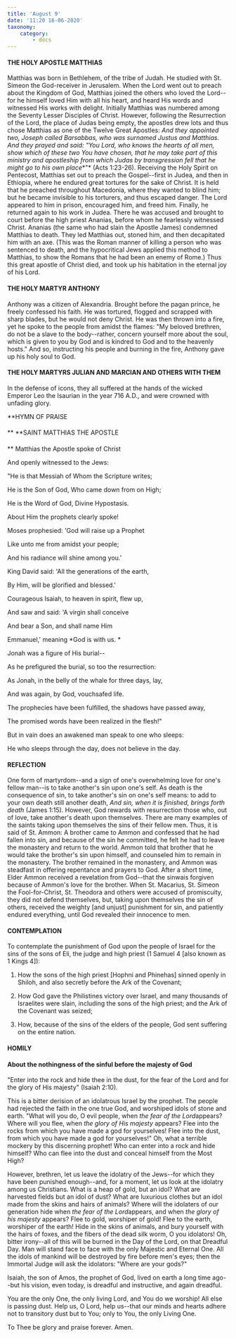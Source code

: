 ```yaml
---
title: 'August 9'
date: '11:20 16-06-2020'
taxonomy:
    category:
        - docs
---
```


#### THE HOLY APOSTLE MATTHIAS

Matthias was born in Bethlehem, of the tribe of Judah. He studied with St. Simeon the God-receiver in Jerusalem. When the Lord went out to preach about the Kingdom of God, Matthias joined the others who loved the Lord--for he himself loved Him with all his heart, and heard His words and witnessed His works with delight. Initially Matthias was numbered among the Seventy Lesser Disciples of Christ. However, following the Resurrection of the Lord, the place of Judas being empty, the apostles drew lots and thus chose Matthias as one of the Twelve Great Apostles: *And they appointed two, Joseph called Barsabbas, who was surnamed Justus and Matthias. And they prayed and said: "You Lord, who knows the hearts of all men, show which of these two You have chosen, that he may take part of this ministry and apostleship from which Judas by transgression fell that he might go to his own place**"* (Acts 1:23-26). Receiving the Holy Spirit on Pentecost, Matthias set out to preach the Gospel--first in Judea, and then in Ethiopia, where he endured great tortures for the sake of Christ. It is held that he preached throughout Macedonia, where they wanted to blind him; but he became invisible to his torturers, and thus escaped danger. The Lord appeared to him in prison, encouraged him, and freed him. Finally, he returned again to his work in Judea. There he was accused and brought to court before the high priest Ananias, before whom he fearlessly witnessed Christ. Ananias (the same who had slain the Apostle James) condemned Matthias to death. They led Matthias out, stoned him, and then decapitated him with an axe. (This was the Roman manner of killing a person who was sentenced to death, and the hypocritical Jews applied this method to Matthias, to show the Romans that he had been an enemy of Rome.) Thus this great apostle of Christ died, and took up his habitation in the eternal joy of his Lord.

#### THE HOLY MARTYR ANTHONY

Anthony was a citizen of Alexandria. Brought before the pagan prince, he freely confessed his faith. He was tortured, flogged and scrapped with sharp blades, but he would not deny Christ. He was then thrown into a fire, yet he spoke to the people from amidst the flames: "My beloved brethren, do not be a slave to the body--rather, concern yourself more about the soul, which is given to you by God and is kindred to God and to the heavenly hosts." And so, instructing his people and burning in the fire, Anthony gave up his holy soul to God.

#### THE HOLY MARTYRS JULIAN AND MARCIAN AND OTHERS WITH THEM

In the defense of icons, they all suffered at the hands of the wicked Emperor Leo the Isaurian in the year 716 A.D., and were crowned with unfading glory.


**HYMN OF PRAISE
####  
**
**SAINT MATTHIAS THE APOSTLE
####  
**
Matthias the Apostle spoke of Christ
 

And openly witnessed to the Jews:
 

"He is that Messiah of Whom the Scripture writes;
 

He is the Son of God, Who came down from on High;
 

He is the Word of God, Divine Hypostasis.
 

About Him the prophets clearly spoke!
 

Moses prophesied: 'God will raise up a Prophet

Like unto me from amidst your people;


And his radiance will shine among you.'
 

King David said: 'All the generations of the earth,
 

By Him, will be glorified and blessed.'
 

Courageous Isaiah, to heaven in spirit, flew up,
 

And saw and said: 'A virgin shall conceive
 

And bear a Son, and shall name Him
 

Emmanuel,' meaning *God is with us.
* 

Jonah was a figure of His burial--
 

As he prefigured the burial, so too the resurrection:
 

As Jonah, in the belly of the whale for three days, lay,
 

And was again, by God, vouchsafed life.
 

The prophecies have been fulfilled, the shadows have passed away,
 

The promised words have been realized in the flesh!"
 

But in vain does an awakened man speak to one who sleeps:
 

He who sleeps through the day, does not believe in the day.
 

#### REFLECTION

One form of martyrdom--and a sign of one's overwhelming love for one's fellow man--is to take another's sin upon one's self. As death is the consequence of sin, to take another's sin on one's self means: to add to your own death still another death, *And sin, when it is finished, brings forth death* (James 1:15). However, God rewards with resurrection those who, out of love, take another's death upon themselves. There are many examples of the saints taking upon themselves the sins of their fellow men. Thus, it is said of St. Ammon: A brother came to Ammon and confessed that he had fallen into sin, and because of the sin he committed, he felt he had to leave the monastery and return to the world. Ammon told that brother that he would take the brother's sin upon himself, and counseled him to remain in the monastery. The brother remained in the monastery, and Ammon was steadfast in offering repentance and prayers to God. After a short time, Elder Ammon received a revelation from God--that the sinwais forgiven because of Ammon's love for the brother. When St. Macarius, St. Simeon the Fool-for-Christ, St. Theodora and others were accused of promiscuity, they did not defend themselves, but, taking upon themselves the sin of others, received the weighty [and unjust] punishment for sin, and patiently endured everything, until God revealed their innocence to men.


#### CONTEMPLATION


To contemplate the punishment of God upon the people of Israel for the sins of the sons of Eli, the judge and high priest (1 Samuel 4 [also known as 1 Kings 4]):

1.  How the sons of the high priest [Hophni and Phinehas] sinned openly in Shiloh, and also secretly before the Ark of the Covenant;

1.  How God gave the Philistines victory over Israel, and many thousands of Israelites were slain, including the sons of the high priest; and the Ark of the Covenant was seized;

1.  How, because of the sins of the elders of the people, God sent suffering on the entire nation.


#### HOMILY


#### About the nothingness of the sinful before the majesty of God

"Enter into the rock and hide thee in the dust, for the fear of the Lord and for the glory of His majesty" (Isaiah 2:10).

This is a bitter derision of an idolatrous Israel by the prophet. The people had rejected the faith in the one true God, and worshiped idols of stone and earth. "What will you do, O evil people, when *the fear of the Lord*appears? Where will you flee, when *the glory of His majesty* appears? Flee into the rocks from which you have made a god for yourselves! Flee into the dust, from which you have made a god for yourselves!" Oh, what a terrible mockery by this discerning prophet! Who can enter into a rock and hide himself? Who can flee into the dust and conceal himself from the Most High?

However, brethren, let us leave the idolatry of the Jews--for which they have been punished enough--and, for a moment, let us look at the idolatry among us Christians. What is a heap of gold, but an idol? What are harvested fields but an idol of dust? What are luxurious clothes but an idol made from the skins and hairs of animals? Where will the idolaters of our generation hide when *the fear of the Lord*appears, and when *the glory of his majesty* appears? Flee to gold, worshiper of gold! Flee to the earth, worshiper of the earth! Hide in the skins of animals, and bury yourself with the hairs of foxes, and the fibers of the dead silk worm, O you idolators! Oh, bitter irony--all of this will be burned in the Day of the Lord, on that Dreadful Day. Man will stand face to face with the only Majestic and Eternal One. All the idols of mankind will be destroyed by fire before men's eyes; then the Immortal Judge will ask the idolators: "Where are your gods?"

Isaiah, the son of Amos, the prophet of God, lived on earth a long time ago--but his vision, even today, is dreadful and instructive, and again dreadful.

You are the only One, the only living Lord, and You do we worship! All else is passing dust. Help us, O Lord, help us--that our minds and hearts adhere not to transitory dust but to You; only to You, the only Living One.

To Thee be glory and praise forever. Amen.
